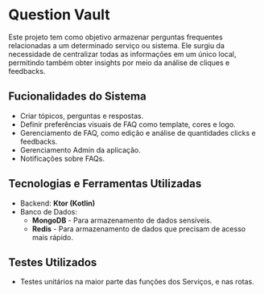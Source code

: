 # Question Vault
Este projeto tem como objetivo armazenar perguntas frequentes relacionadas a um determinado serviço ou sistema. 
Ele surgiu da necessidade de centralizar todas as informações em um único local, permitindo também obter insights por meio da análise de cliques e feedbacks.

## Fucionalidades do Sistema

- Criar tópicos, perguntas e respostas.
- Definir preferências visuais de FAQ como template, cores e logo.
- Gerenciamento de FAQ, como edição e análise de quantidades clicks e feedbacks.
- Gerenciamento Admin da aplicação.
- Notificações sobre FAQs.

## Tecnologias e Ferramentas Utilizadas

- Backend: **Ktor (Kotlin)**
- Banco de Dados:
    - **MongoDB** - Para armazenamento de dados sensíveis.
    - **Redis** - Para armazenamento de dados que precisam de acesso mais rápido.

## Testes Utilizados

- Testes unitários na maior parte das funções dos Serviços, e nas rotas.